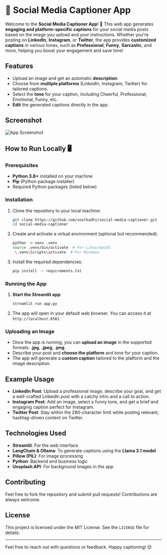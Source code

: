 # 🧊 Social Media Captioner App

Welcome to the **Social Media Captioner App**! 🚀 This web app generates **engaging and platform-specific captions** for your social media posts based on the image you upload and your instructions. Whether you're posting on **LinkedIn**, **Instagram**, or **Twitter**, the app provides **customized captions** in various tones, such as **Professional**, **Funny**, **Sarcastic**, and more, helping you boost your engagement and save time!

## Features

- Upload an image and get an automatic **description**.
- Choose from **multiple platforms** (LinkedIn, Instagram, Twitter) for tailored captions.
- Select the **tone** for your caption, including Cheerful, Professional, Emotional, Funny, etc.
- **Edit** the generated captions directly in the app.

## Screenshot
![App Screenshot](https://github.com/user-attachments/assets/7e165f92-59ec-4bd0-b125-1d8d64a05950)


## How to Run Locally 🖥️

### Prerequisites

- **Python 3.8+** installed on your machine
- **Pip** (Python package installer)
- Required Python packages (listed below)

### Installation

1. Clone the repository to your local machine:

    ```bash
    git clone https://github.com/soulkadhi/social-media-captioner.git
    cd social-media-captioner
    ```

2. Create and activate a virtual environment (optional but recommended):

    ```bash
    python -m venv .venv
    source .venv/bin/activate  # For Linux/macOS
    .\.venv\Scripts\activate  # For Windows
    ```

3. Install the required dependencies:

    ```bash
    pip install -r requirements.txt
    ```

### Running the App

1. **Start the Streamlit app**:

    ```bash
    streamlit run app.py
    ```

2. The app will open in your default web browser. You can access it at `http://localhost:8501`.

### Uploading an Image

- Once the app is running, you can **upload an image** in the supported formats: **.jpg**, **.jpeg**, **.png**.
- Describe your post and **choose the platform** and tone for your caption.
- The app will generate a **custom caption** tailored to the platform and the image description.

## Example Usage

- **LinkedIn Post**: Upload a professional image, describe your goal, and get a well-crafted LinkedIn post with a catchy intro and a call to action.
- **Instagram Post**: Add an image, select a funny tone, and get a brief and engaging caption perfect for Instagram.
- **Twitter Post**: Stay within the 280-character limit while posting relevant, hashtag-driven content on Twitter.

## Technologies Used

- **Streamlit**: For the web interface
- **LangChain & Ollama**: To generate captions using the **Llama 3.1 model**
- **Pillow (PIL)**: For image processing
- **Python**: Backend and business logic
- **Unsplash API**: For background images in the app

## Contributing

Feel free to fork the repository and submit pull requests! Contributions are always welcome.

## License

This project is licensed under the MIT License. See the `LICENSE` file for details.

---

Feel free to reach out with questions or feedback. Happy captioning! 😊
